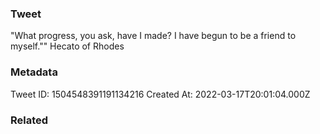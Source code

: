 ### Tweet
"What progress, you ask, have I made? I have begun to be a friend to myself."" Hecato of Rhodes

### Metadata
Tweet ID: 1504548391191134216
Created At: 2022-03-17T20:01:04.000Z

### Related

